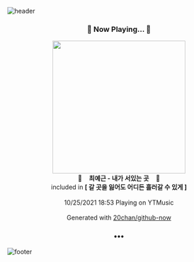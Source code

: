 ![header](https://capsule-render.vercel.app/api?type=wave&height=170&section=header&text=Hi.%20I'm%20SHIFT&fontColor=090707&fontAlignX=45&fontAlignY=65&fontSize=100)

<h3 align="center">🎵 Now Playing... 🎵</h3>
<p align="center">
  <a href="https://music.youtube.com/watch?v=S1hrC7Dnm7k">
    <img width="300" src="https://lh3.googleusercontent.com/zjbjumCKxY6wuJ9w-5yKpCeuJIlWghqtMnBTFm-jDycrlC9Ue6VnYSwUlqzgaeWOy1KWo-SnXJAt7bd-">
  </a>
  <br>
  🎵&nbsp&nbsp&nbsp <b>최예근 - 내가 서있는 곳</b> &nbsp&nbsp&nbsp🎵
  <br>
  included in <b>[ 갈 곳을 잃어도 어디든 흘러갈 수 있게 ]</b>
  
  <br />
  <br />
  10/25/2021 18:53 Playing on YTMusic
  <br />
  <br />
  Generated with <a href="https://github.com/20chan/github-now">20chan/github-now</a>
</p>

<h3 align="center">•••</h3>

![footer](https://capsule-render.vercel.app/api?type=wave&height=150&section=footer)
